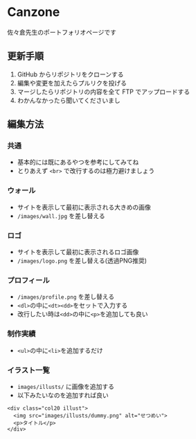 # Canzone
佐々倉先生のポートフォリオページです

## 更新手順
1. GitHub からリポジトリをクローンする
2. 編集や変更を加えたらプルリクを投げる
3. マージしたらリポジトリの内容を全て FTP でアップロードする
4. わかんなかったら聞いてくださいまし

## 編集方法
### 共通
- 基本的には既にあるやつを参考にしてみてね
- とりあえず `<br>` で改行するのは極力避けましょう

### ウォール
- サイトを表示して最初に表示される大きめの画像
- `/images/wall.jpg` を差し替える

### ロゴ
- サイトを表示して最初に表示されるロゴ画像
- `/images/logo.png` を差し替える(透過PNG推奨)

### プロフィール
- `/images/profile.png` を差し替える
- `<dl>`の中に`<dt><dd>`をセットで入力する
- 改行したい時は`<dd>`の中に`<p>`を追加しても良い

### 制作実績
- `<ul>`の中に`<li>`を追加するだけ

### イラスト一覧
- `images/illusts/` に画像を追加する
- 以下みたいなのを追加すれば良い
```
<div class="col20 illust">
  <img src="images/illusts/dummy.png" alt="せつめい">
  <p>タイトル</p>
</div>
```

